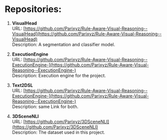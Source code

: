 # Repositories:

1. **VisualHead**  
   URL: [https://github.com/Parixyz/Rule-Aware-Visual-Reasoning--VisualHead](https://github.com/Parixyz/Rule-Aware-Visual-Reasoning--VisualHead)  
   Description: A segmentation and classifier model.

2. **ExecutionEngine**  
   URL: [https://github.com/Parixyz/Rule-Aware-Visual-Reasoning--ExecutionEngine-](https://github.com/Parixyz/Rule-Aware-Visual-Reasoning--ExecutionEngine-)  
   Description: Execution engine for the project.

3. **Text2DSL**  
   URL: [https://github.com/Parixyz/Rule-Aware-Visual-Reasoning--ExecutionEngine-](https://github.com/Parixyz/Rule-Aware-Visual-Reasoning--ExecutionEngine-)  
   Description:   same Link for both.

4. **3DSceneNLI**  
   URL: [https://github.com/Parixyz/3DSceneNLI](https://github.com/Parixyz/3DSceneNLI)  
   Description: The dataset used in this project.
